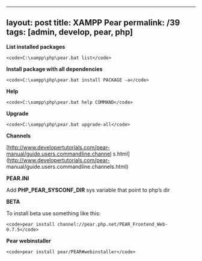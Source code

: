 ---
layout: post
title: XAMPP Pear
permalink: /39
tags: [admin, develop, pear, php]
----

**List installed packages**

    
    <code>C:\xampp\php\pear.bat list</code>


**Install package with all dependencies**

    
    <code>C:\xampp\php\pear.bat install PACKAGE -a</code>


**Help**

    
    <code>C:\xampp\php\pear.bat help COMMAND</code>


**Upgrade**

    
    <code>C:\xampp\php\pear.bat upgrade-all</code>


**Channels**

[http://www.developertutorials.com/pear-manual/guide.users.commandline.channel
s.html](http://www.developertutorials.com/pear-
manual/guide.users.commandline.channels.html)


**PEAR.INI**

Add **PHP_PEAR_SYSCONF_DIR** sys variable that point to php’s dir


**BETA**

To install beta use something like this:

    
    <code>pear install channel://pear.php.net/PEAR_Frontend_Web-0.7.5</code>


**Pear webinstaller**

    
    <code>pear install pear/PEAR#webinstaller</code>

